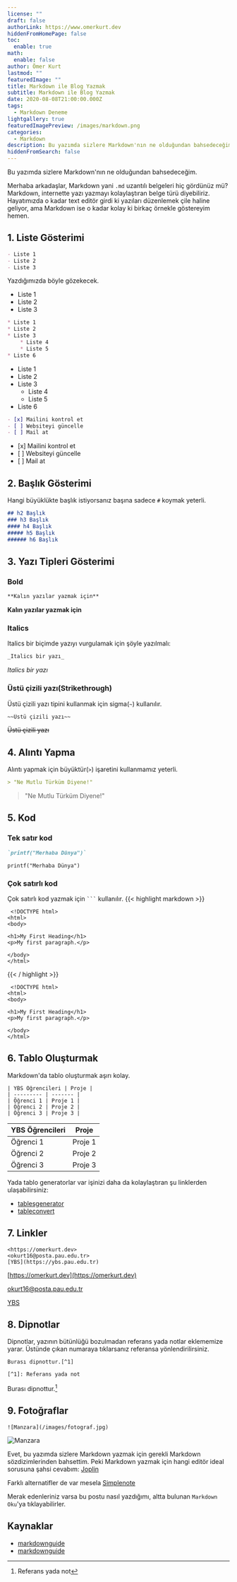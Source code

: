 ```yaml
---
license: ""
draft: false
authorLink: https://www.omerkurt.dev
hiddenFromHomePage: false
toc:
  enable: true
math:
  enable: false
author: Ömer Kurt
lastmod: ""
featuredImage: ""
title: Markdown ile Blog Yazmak
subtitle: Markdown ile Blog Yazmak
date: 2020-08-08T21:00:00.000Z
tags:
  - Markdown Deneme
lightgallery: true
featuredImagePreview: /images/markdown.png
categories:
  - Markdown
description: Bu yazımda sizlere Markdown'nın ne olduğundan bahsedeceğim.
hiddenFromSearch: false
---
```

Bu yazımda sizlere Markdown'nın ne olduğundan bahsedeceğim.
<!--more-->
Merhaba arkadaşlar, Markdown yani `.md` uzantılı belgeleri hiç gördünüz mü? Markdown, internette yazı yazmayı kolaylaştıran belge türü diyebiliriz. Hayatımızda o kadar text editör girdi ki yazıları düzenlemek çile haline geliyor, ama Markdown ise o kadar kolay ki birkaç örnekle göstereyim hemen.

## 1. Liste Gösterimi

```Markdown
- Liste 1
- Liste 2
- Liste 3 
```

Yazdığımızda böyle gözekecek.

* Liste 1
* Liste 2
* Liste 3

```Markdown
* Liste 1
* Liste 2
* Liste 3
 	* Liste 4
    * Liste 5
* Liste 6
```

* Liste 1
* Liste 2
* Liste 3
  * Liste 4
  * Liste 5
* Liste 6

```Markdown
- [x] Mailini kontrol et
- [ ] Websiteyi güncelle
- [ ] Mail at
```

* \[x\] Mailini kontrol et
* \[ \] Websiteyi güncelle
* \[ \] Mail at

## 2. Başlık Gösterimi

Hangi büyüklükte başlık istiyorsanız başına sadece `#` koymak yeterli.

```Markdown
## h2 Başlık
### h3 Başlık
#### h4 Başlık
##### h5 Başlık
###### h6 Başlık
```

## 3. Yazı Tipleri Gösterimi

### Bold

```Markdown
**Kalın yazılar yazmak için**
```

**Kalın yazılar yazmak için**

### Italics

Italics bir biçimde yazıyı vurgulamak için şöyle yazılmalı:

```Markdown
_Italics bir yazı_
```

_Italics bir yazı_

### Üstü çizili yazı(Strikethrough)

Üstü çizili yazı tipini kullanmak için sigma(`~`) kullanılır.

```Markdown
~~Üstü çizili yazı~~
```

~~Üstü çizili yazı~~

## 4. Alıntı Yapma

Alıntı yapmak için büyüktür(`>`) işaretini kullanmamız yeterli.

```Markdown
> "Ne Mutlu Türküm Diyene!"
```

> "Ne Mutlu Türküm Diyene!"

## 5. Kod

### Tek satır kod

```Markdown
`printf("Merhaba Dünya")`
```

`printf("Merhaba Dünya")`

### Çok satırlı kod

Çok satırlı kod yazmak için <code>\`\`\`</code> kullanılır.
{{< highlight markdown >}}

     <!DOCTYPE html>
    <html>
    <body>
    
    <h1>My First Heading</h1>
    <p>My first paragraph.</p>
    
    </body>
    </html> 

{{< / highlight >}}

     <!DOCTYPE html>
    <html>
    <body>
    
    <h1>My First Heading</h1>
    <p>My first paragraph.</p>
    
    </body>
    </html> 

## 6. Tablo Oluşturmak

Markdown'da tablo oluşturmak aşırı kolay.

    | YBS Öğrencileri | Proje |
    | --------- | ------- |
    | Öğrenci 1 | Proje 1 |
    | Öğrenci 2 | Proje 2 |
    | Öğrenci 3 | Proje 3 |

| YBS Öğrencileri | Proje |
| --- | --- |
| Öğrenci 1 | Proje 1 |
| Öğrenci 2 | Proje 2 |
| Öğrenci 3 | Proje 3 |

Yada  tablo generatorlar var işinizi daha da kolaylaştıran şu linklerden ulaşabilirsiniz:

* [tablesgenerator](https://www.tablesgenerator.com/markdown_tables)
* [tableconvert](https://tableconvert.com/)

## 7. Linkler

    <https://omerkurt.dev>
    <okurt16@posta.pau.edu.tr>
    [YBS](https://ybs.pau.edu.tr)

[https://omerkurt.dev](https://omerkurt.dev)

[okurt16@posta.pau.edu.tr](mailto:okurt16@posta.pau.edu.tr)

[YBS](https://ybs.pau.edu.tr)

## 8. Dipnotlar

Dipnotlar, yazının bütünlüğü bozulmadan referans yada notlar eklememize yarar. Üstünde çıkan numaraya tıklarsanız referansa yönlendirilirsiniz.
```
Burası dipnottur.[^1]

[^1]: Referans yada not
```

Burası dipnottur.[^1]

[^1]: Referans yada not

## 9. Fotoğraflar
```
![Manzara](/images/fotograf.jpg)
```
![Manzara](/images/fotograf.jpg)

Evet, bu yazımda sizlere Markdown yazmak için gerekli Markdown sözdizimlerinden bahsettim. Peki Markdown yazmak için hangi editör ideal sorusuna şahsi cevabım: [Joplin](https://joplinapp.org/)

Farklı alternatifler de var mesela [Simplenote](https://simplenote.com/)

Merak edenleriniz varsa bu postu nasıl yazdığımı, altta bulunan `Markdown Oku`'ya tıklayabilirler.

## Kaynaklar
- [markdownguide](https://www.markdownguide.org/getting-started/)
- [markdownguide](https://www.markdownguide.org/basic-syntax/)